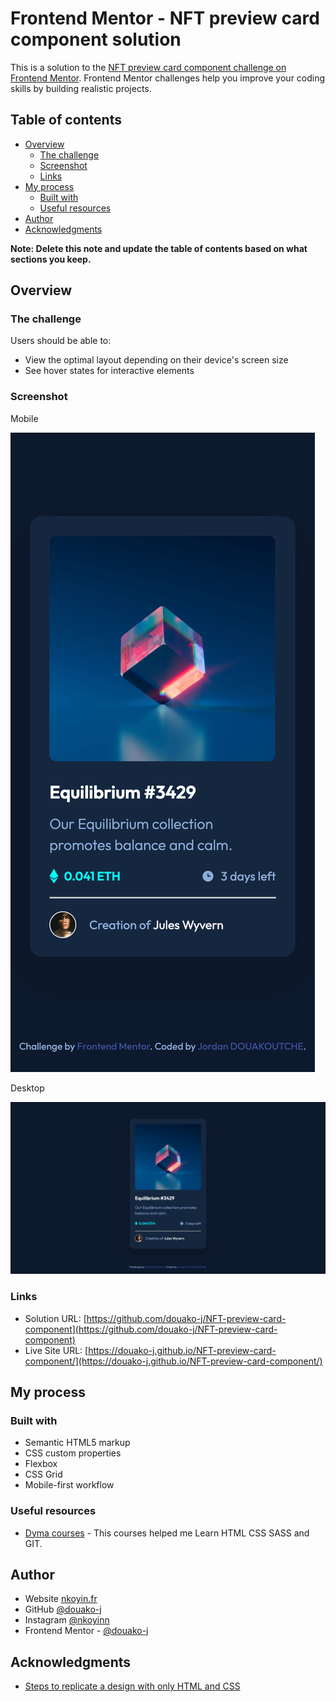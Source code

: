 # Frontend Mentor - NFT preview card component solution

This is a solution to the [NFT preview card component challenge on Frontend Mentor](https://www.frontendmentor.io/challenges/nft-preview-card-component-SbdUL_w0U). Frontend Mentor challenges help you improve your coding skills by building realistic projects.

## Table of contents

- [Overview](#overview)
  - [The challenge](#the-challenge)
  - [Screenshot](#screenshot)
  - [Links](#links)
- [My process](#my-process)
  - [Built with](#built-with)
  - [Useful resources](#useful-resources)
- [Author](#author)
- [Acknowledgments](#acknowledgments)

**Note: Delete this note and update the table of contents based on what sections you keep.**

## Overview

### The challenge

Users should be able to:

- View the optimal layout depending on their device's screen size
- See hover states for interactive elements

### Screenshot

Mobile

![Mobile](./screenshot-mobile.png)

Desktop

![Desktop](./screenshot-desktop.png)

### Links

- Solution URL: [https://github.com/douako-j/NFT-preview-card-component](https://github.com/douako-j/NFT-preview-card-component)
- Live Site URL: [https://douako-j.github.io/NFT-preview-card-component/](https://douako-j.github.io/NFT-preview-card-component/)

## My process

### Built with

- Semantic HTML5 markup
- CSS custom properties
- Flexbox
- CSS Grid
- Mobile-first workflow

### Useful resources

- [Dyma courses](https://dyma.fr/) - This courses helped me Learn HTML CSS SASS and GIT.

## Author

- Website [nkoyin.fr](http://www.nkoyin.fr/)
- GitHub [@douako-j](https://github.com/douako-j)
- Instagram [@nkoyinn](https://www.instagram.com/nkoyinn/)
- Frontend Mentor - [@douako-j](https://www.frontendmentor.io/profile/douako-j)

## Acknowledgments

- [Steps to replicate a design with only HTML and CSS](https://devchallenges-blogs.web.app/how-to-replicate-design/)
